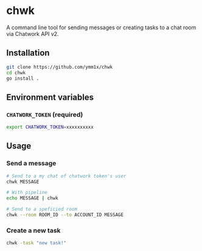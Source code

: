 # chwk

A command line tool for sending messages or creating tasks to a chat room via Chatwork API v2.

## Installation

```sh
git clone https://github.com/ymm1x/chwk
cd chwk
go install .
```

## Environment variables

### `CHATWORK_TOKEN` (required)

```sh
export CHATWORK_TOKEN=xxxxxxxxxx
```

## Usage

### Send a message

```sh
# Send to a my chat of chatwork token's user
chwk MESSAGE

# With pipeline
echo MESSAGE | chwk

# Send to a speficied room
chwk --room ROOM_ID --to ACCOUNT_ID MESSAGE
```

### Create a new task

```sh
chwk -task "new task!"
```
